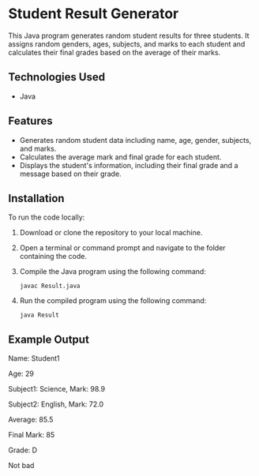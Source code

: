 # Student Result Generator

This Java program generates random student results for three students. 
It assigns random genders, ages, subjects, and marks to each student and calculates their final grades based on the average of their marks.

## Technologies Used
- Java

## Features
- Generates random student data including name, age, gender, subjects, and marks.
- Calculates the average mark and final grade for each student.
- Displays the student's information, including their final grade and a message based on their grade.

## Installation

To run the code locally:

1. Download or clone the repository to your local machine.
2. Open a terminal or command prompt and navigate to the folder containing the code.
3. Compile the Java program using the following command:

    ```
    javac Result.java
    ```

4. Run the compiled program using the following command:

    ```
    java Result
    ```

## Example Output

Name: Student1

Age: 29

Subject1: Science, Mark: 98.9

Subject2: English, Mark: 72.0

Average: 85.5

Final Mark: 85

Grade: D

Not bad
